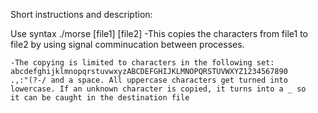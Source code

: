 Short instructions and description:

Use syntax ./morse [file1] [file2]
	-This copies the characters from file1 to file2 by using signal
	comminucation between processes.
	
	-The copying is limited to characters in the following set:
	abcdefghijklmnopqrstuvwxyzABCDEFGHIJKLMNOPQRSTUVWXYZ1234567890
	.,:"(?-/ and a space. All uppercase characters get turned into
	lowercase. If an unknown character is copied, it turns into a _ so
	it can be caught in the destination file
